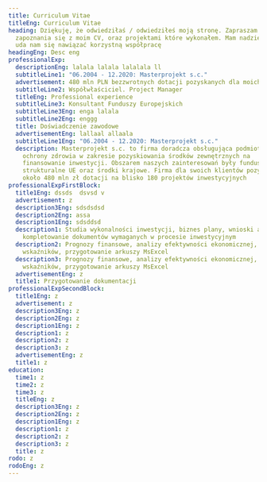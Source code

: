 ```yaml
---
title: Curriculum Vitae
titleEng: Curriculum Vitae
heading: Dziękuję, że odwiedziłaś / odwiedziłeś moją stronę. Zapraszam Cię do
  zapoznania się z moim CV, oraz projektami które wykonałem. Mam nadzieję, że
  uda nam się nawiązać korzystną współpracę
headingEng: Desc eng
professionalExp:
  descriptionEng: lalala lalala lalalala ll
  subtitleLine1: "06.2004 - 12.2020: Masterprojekt s.c."
  advertisement: 480 mln PLN bezzwrotnych dotacji pozyskanych dla moich klientów
  subtitleLine2: Współwłaściciel. Project Manager
  titleEng: Professional experience
  subtitleLine3: Konsultant Funduszy Europejskich
  subtitleLine3Eng: enga lalala
  subtitleLine2Eng: enggg
  title: Doświadczenie zawodowe
  advertisementEng: lallaal allaala
  subtitleLine1Eng: "06.2004 - 12.2020: Masterprojekt s.c."
  description: Masterprojekt s.c. to firma doradcza obsługująca podmioty sektora
    ochrony zdrowia w zakresie pozyskiowania środków zewnętrznych na
    finansowanie inwestycji. Obszarem naszych zainteresowań były fundusze
    strukturalne UE oraz środki krajowe. Firma dla swoich klientów pozyskała
    około 480 mln zł dotacji na blisko 180 projektów inwestycyjnych
professionalExpFirstBlock:
  title1Eng: dssds  dsvsd v
  advertisement: z
  description3Eng: sdsdsdsd
  description2Eng: assa
  description1Eng: sdsddsd
  description1: Studia wykonalności inwestycji, biznes plany, wnioski aplikacyjne,
    kompletowanie dokumentów wymaganych w procesie inwestycyjnym
  description2: Prognozy finansowe, analizy efektywności ekonomicznej, kalkulacja
    wskaźników, przygotowanie arkuszy MsExcel
  description3: Prognozy finansowe, analizy efektywności ekonomicznej, kalkulacja
    wskaźników, przygotowanie arkuszy MsExcel
  advertisementEng: z
  title1: Przygotowanie dokumentacji
professionalExpSecondBlock:
  title1Eng: z
  advertisement: z
  description3Eng: z
  description2Eng: z
  description1Eng: z
  description1: z
  description2: z
  description3: z
  advertisementEng: z
  title1: z
education:
  time1: z
  time2: z
  time3: z
  titleEng: z
  description3Eng: z
  description2Eng: z
  description1Eng: z
  description1: z
  description2: z
  description3: z
  title: z
rodo: z
rodoEng: z
---
```

